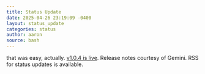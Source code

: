 ```yaml
---
title: Status Update
date: 2025-04-26 23:19:09 -0400
layout: status_update
categories: status
author: aaron
source: bash
---
```

that was easy, actually. [v1.0.4 is live](https://github.com/aaronaiken/aaronaiken.github.io/releases/tag/v1.0.4). Release notes courtesy of Gemini. RSS for status updates is available.

